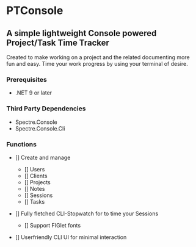 ﻿# PTConsole
## A simple lightweight Console powered Project/Task Time Tracker

Created to make working on a project and the related documenting more fun and easy. Time your work progress by using your terminal of desire.

### Prerequisites
- .NET 9 or later

### Third Party Dependencies
- Spectre.Console
- Spectre.Console.Cli

### Functions
- [] Create and manage
	- [] Users
	- [] Clients
	- [] Projects
	- [] Notes
	- [] Sessions
	- [] Tasks

- [] Fully fletched CLI-Stopwatch for to time your Sessions
	- [] Support FIGlet fonts

- [] Userfriendly CLI UI for minimal interaction